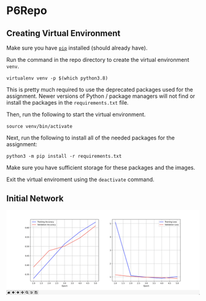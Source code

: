 # P6Repo

## Creating Virtual Environment
Make sure you have [`pip`](https://packaging.python.org/en/latest/tutorials/installing-packages/) installed (should already have).

Run the command in the repo directory to create the virtual environment `venv`.
```
virtualenv venv -p $(which python3.8)
```
This is pretty much required to use the deprecated packages used for the assignment.
Newer versions of Python / package managers will not find or install the packages
in the `requirements.txt` file.  

Then, run the following to start the virtual environment.
```
source venv/bin/activate
```
Next, run the following to install all of the needed packages for the assignment:
```
python3 -m pip install -r requirements.txt
```
Make sure you have sufficient storage for these packages and the images.  

Exit the virtual enviroment using the `deactivate` command.

## Initial Network
![Graph](P6/assets/graph.png "Initial Network")